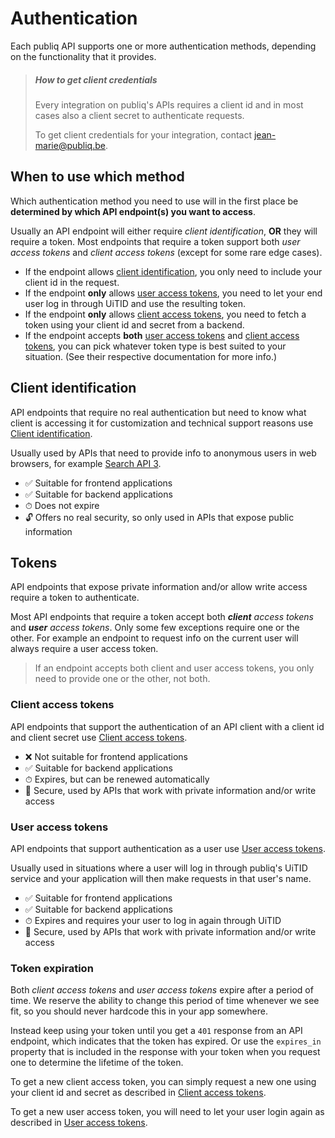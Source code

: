 # Authentication

Each publiq API supports one or more authentication methods, depending on the functionality that it provides.

> ##### How to get client credentials
> 
> Every integration on publiq's APIs requires a client id and in most cases also a client secret to authenticate requests.
> 
> To get client credentials for your integration, contact jean-marie@publiq.be.

## When to use which method

Which authentication method you need to use will in the first place be **determined by which API endpoint(s) you want to access**. 

Usually an API endpoint will either require _client identification_, **OR** they will require a token. Most endpoints that require a token support both _user access tokens_ and _client access tokens_ (except for some rare edge cases).

- If the endpoint allows [client identification](Authentication-methods/Client-identification.md), you only need to include your client id in the request.
- If the endpoint **only** allows [user access tokens](Authentication-methods/User-access-token.md), you need to let your end user log in through UiTID and use the resulting token.
- If the endpoint **only** allows [client access tokens](Authentication-methods/Client-access-token.md), you need to fetch a token using your client id and secret from a backend.
- If the endpoint accepts **both** [user access tokens](Authentication-methods/User-access-token.md) and [client access tokens](Authentication-methods/Client-access-token.md), you can pick whatever token type is best suited to your situation. (See their respective documentation for more info.)

## Client identification

API endpoints that require no real authentication but need to know what client is accessing it for customization and technical support reasons use [Client identification](Authentication-methods/Client-identification.md). 

Usually used by APIs that need to provide info to anonymous users in web browsers, for example [Search API 3](https://publiq.stoplight.io/docs/uitdatabank/reference/Search-API.v3.json).

- ✅ Suitable for frontend applications
- ✅ Suitable for backend applications
- ⏱ Does not expire
- 🔓 Offers no real security, so only used in APIs that expose public information

## Tokens

API endpoints that expose private information and/or allow write access require a token to authenticate.

Most API endpoints that require a token accept both _**client** access tokens_ and _**user** access tokens_. Only some few exceptions require one or the other. For example an endpoint to request info on the current user will always require a user access token.

> If an endpoint accepts both client and user access tokens, you only need to provide one or the other, not both.

### Client access tokens

API endpoints that support the authentication of an API client with a client id and client secret use [Client access tokens](Authentication-methods/Client-access-token.md).

- ❌ Not suitable for frontend applications
- ✅ Suitable for backend applications
- ⏱ Expires, but can be renewed automatically
- 🔐 Secure, used by APIs that work with private information and/or write access

### User access tokens

API endpoints that support authentication as a user use [User access tokens](Authentication-methods/User-access-token.md). 

Usually used in situations where a user will log in through publiq's UiTID service and your application will then make requests in that user's name.

- ✅ Suitable for frontend applications
- ✅ Suitable for backend applications
- ⏱ Expires and requires your user to log in again through UiTID
- 🔐 Secure, used by APIs that work with private information and/or write access

### Token expiration

Both _client access tokens_ and _user access tokens_ expire after a period of time. We reserve the ability to change this period of time whenever we see fit, so you should never hardcode this in your app somewhere. 

Instead keep using your token until you get a `401` response from an API endpoint, which indicates that the token has expired. Or use the `expires_in` property that is included in the response with your token when you request one to determine the lifetime of the token.

To get a new client access token, you can simply request a new one using your client id and secret as described in [Client access tokens](Authentication-methods/Client-access-token.md).

To get a new user access token, you will need to let your user login again as described in [User access tokens](Authentication-methods/User-access-token.md).

